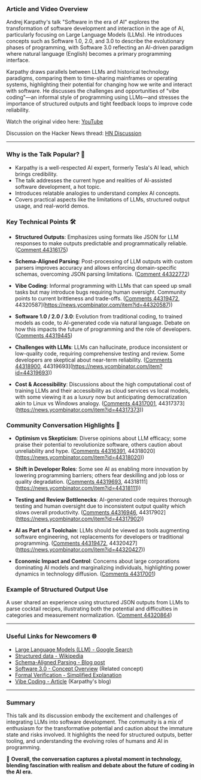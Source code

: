 ### Article and Video Overview

Andrej Karpathy's talk "Software in the era of AI" explores the transformation of software development and interaction in the age of AI, particularly focusing on Large Language Models (LLMs). He introduces concepts such as Software 1.0, 2.0, and 3.0 to describe the evolutionary phases of programming, with Software 3.0 reflecting an AI-driven paradigm where natural language (English) becomes a primary programming interface.

Karpathy draws parallels between LLMs and historical technology paradigms, comparing them to time-sharing mainframes or operating systems, highlighting their potential for changing how we write and interact with software. He discusses the challenges and opportunities of "vibe coding"—an informal style of programming using LLMs—and stresses the importance of structured outputs and tight feedback loops to improve code reliability.

Watch the original video here: [YouTube](https://www.youtube.com/watch?v=LCEmiRjPEtQ)

Discussion on the Hacker News thread: [HN Discussion](https://news.ycombinator.com/item?id=44314423)

---

### Why is the Talk Popular? 🤔

- Karpathy is a well-respected AI expert, formerly Tesla's AI lead, which brings credibility.
- The talk addresses the current hype and realities of AI-assisted software development, a hot topic.
- Introduces relatable analogies to understand complex AI concepts.
- Covers practical aspects like the limitations of LLMs, structured output usage, and real-world demos.

### Key Technical Points 🛠️

- **Structured Outputs**: Emphasizes using formats like JSON for LLM responses to make outputs predictable and programmatically reliable. ([Comment 44316175](https://news.ycombinator.com/item?id=44316175))

- **Schema-Aligned Parsing**: Post-processing of LLM outputs with custom parsers improves accuracy and allows enforcing domain-specific schemas, overcoming JSON parsing limitations. ([Comment 44322772](https://news.ycombinator.com/item?id=44322772))

- **Vibe Coding**: Informal programming with LLMs that can speed up small tasks but may introduce bugs requiring human oversight. Community points to current brittleness and trade-offs. ([Comments 44319472](https://news.ycombinator.com/item?id=44319472), 44320587](https://news.ycombinator.com/item?id=44320587))

- **Software 1.0 / 2.0 / 3.0**: Evolution from traditional coding, to trained models as code, to AI-generated code via natural language. Debate on how this impacts the future of programming and the role of developers. ([Comments 44319445](https://news.ycombinator.com/item?id=44319445))

- **Challenges with LLMs**: LLMs can hallucinate, produce inconsistent or low-quality code, requiring comprehensive testing and review. Some developers are skeptical about near-term reliability. ([Comments 44318900](https://news.ycombinator.com/item?id=44318900), 44319693](https://news.ycombinator.com/item?id=44319693))

- **Cost & Accessibility**: Discussions about the high computational cost of training LLMs and their accessibility as cloud services vs local models, with some viewing it as a luxury now but anticipating democratization akin to Linux vs Windows analogy. ([Comments 44317001](https://news.ycombinator.com/item?id=44317001), 44317373](https://news.ycombinator.com/item?id=44317373))

### Community Conversation Highlights 💬

- **Optimism vs Skepticism**: Diverse opinions about LLM efficacy; some praise their potential to revolutionize software, others caution about unreliability and hype. ([Comments 44316391](https://news.ycombinator.com/item?id=44316391), 44318020](https://news.ycombinator.com/item?id=44318020))

- **Shift in Developer Roles**: Some see AI as enabling more innovation by lowering programming barriers; others fear deskilling and job loss or quality degradation. ([Comments 44319693](https://news.ycombinator.com/item?id=44319693), 44318111](https://news.ycombinator.com/item?id=44318111))

- **Testing and Review Bottlenecks**: AI-generated code requires thorough testing and human oversight due to inconsistent output quality which slows overall productivity. ([Comments 44316946](https://news.ycombinator.com/item?id=44316946), 44317902](https://news.ycombinator.com/item?id=44317902))

- **AI as Part of a Toolchain**: LLMs should be viewed as tools augmenting software engineering, not replacements for developers or traditional programming. ([Comments 44319472](https://news.ycombinator.com/item?id=44319472), 44320427](https://news.ycombinator.com/item?id=44320427))

- **Economic Impact and Control**: Concerns about large corporations dominating AI models and marginalizing individuals, highlighting power dynamics in technology diffusion. ([Comments 44317001](https://news.ycombinator.com/item?id=44317001))

### Example of Structured Output Use

A user shared an experience using structured JSON outputs from LLMs to parse cocktail recipes, illustrating both the potential and difficulties in categories and measurement normalization. ([Comment 44320864](https://news.ycombinator.com/item?id=44320864))

---

### Useful Links for Newcomers 🌐

- [Large Language Models (LLM) - Google Search](https://www.google.com/search?q=large+language+models)
- [Structured data - Wikipedia](https://en.wikipedia.org/wiki/Structured_data)
- [Schema-Aligned Parsing - Blog post](https://www.boundaryml.com/blog/schema-aligned-parsing)
- [Software 3.0 - Concept Overview](https://en.wikipedia.org/wiki/Software_2.0) (Related concept)
- [Formal Verification - Simplified Explanation](https://en.wikipedia.org/wiki/Formal_verification)
- [Vibe Coding - Article](https://www.karpathy.dev/vibecoding) (Karpathy's blog)

---

### Summary

This talk and its discussion embody the excitement and challenges of integrating LLMs into software development. The community is a mix of enthusiasm for the transformative potential and caution about the immature state and risks involved. It highlights the need for structured outputs, better tooling, and understanding the evolving roles of humans and AI in programming.

🚀 **Overall, the conversation captures a pivotal moment in technology, blending fascination with realism and debate about the future of coding in the AI era.**